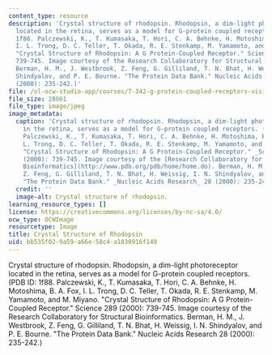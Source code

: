 ```yaml
---
content_type: resource
description: 'Crystal structure of rhodopsin. Rhodopsin, a dim-light photoreceptor
  located in the retina, serves as a model for G-protein coupled receptors. (PDB ID:
  1f88. Palczewski, K., T. Kumasaka, T. Hori, C. A. Behnke, H. Motoshima, B. A. Fox,
  I. L. Trong, D. C. Teller, T. Okada, R. E. Stenkamp, M. Yamamoto, and M. Miyano.
  "Crystal Structure of Rhodopsin: A G Protein-Coupled Receptor." Science 289 (2000):
  739-745. Image courtesy of the Research Collaboratory for Structural Bioinformatics.
  Berman, H. M., J. Westbrook, Z. Feng, G. Gilliland, T. N. Bhat, H. Weissig, I. N.
  Shindyalov, and P. E. Bourne. "The Protein Data Bank." Nucleic Acids Research 28
  (2000): 235-242.)'
file: /ol-ocw-studio-app/courses/7-342-g-protein-coupled-receptors-vision-and-disease-spring-2007/bb535f029a59a66e58c4a1030916f149_7-342s07.jpg
file_size: 28061
file_type: image/jpeg
image_metadata:
  caption: 'Crystal structure of rhodopsin. Rhodopsin, a dim-light photoreceptor located
    in the retina, serves as a model for G-protein coupled receptors. (PDB ID: 1f88.
    Palczewski, K., T. Kumasaka, T. Hori, C. A. Behnke, H. Motoshima, B. A. Fox, I.
    L. Trong, D. C. Teller, T. Okada, R. E. Stenkamp, M. Yamamoto, and M. Miyano.
    "Crystal Structure of Rhodopsin: A G Protein-Coupled Receptor." _Science_ 289
    (2000): 739-745. Image courtesy of the [Research Collaboratory for Structural
    Bioinformatics](http://www.pdb.org/pdb/home/home.do). Berman, H. M., J. Westbrook,
    Z. Feng, G. Gilliland, T. N. Bhat, H. Weissig, I. N. Shindyalov, and P. E. Bourne.
    "The Protein Data Bank." _Nucleic Acids Research_ 28 (2000): 235-242.)'
  credit: ''
  image-alt: Crystal structure of rhodopsin.
learning_resource_types: []
license: https://creativecommons.org/licenses/by-nc-sa/4.0/
ocw_type: OCWImage
resourcetype: Image
title: Crystal Structure of Rhodopsin
uid: bb535f02-9a59-a66e-58c4-a1030916f149
---
```

Crystal structure of rhodopsin. Rhodopsin, a dim-light photoreceptor located in the retina, serves as a model for G-protein coupled receptors. (PDB ID: 1f88. Palczewski, K., T. Kumasaka, T. Hori, C. A. Behnke, H. Motoshima, B. A. Fox, I. L. Trong, D. C. Teller, T. Okada, R. E. Stenkamp, M. Yamamoto, and M. Miyano. "Crystal Structure of Rhodopsin: A G Protein-Coupled Receptor." Science 289 (2000): 739-745. Image courtesy of the Research Collaboratory for Structural Bioinformatics. Berman, H. M., J. Westbrook, Z. Feng, G. Gilliland, T. N. Bhat, H. Weissig, I. N. Shindyalov, and P. E. Bourne. "The Protein Data Bank." Nucleic Acids Research 28 (2000): 235-242.)